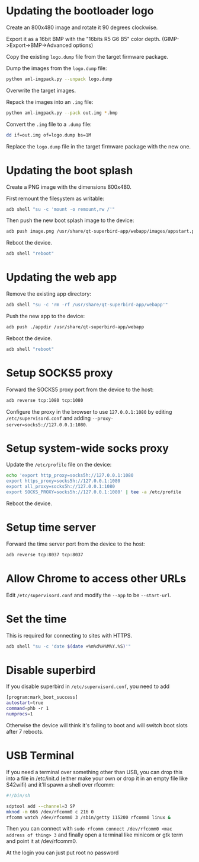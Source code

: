 # Updating the bootloader logo

Create an 800x480 image and rotate it 90 degrees clockwise.

Export it as a 16bit BMP with the "16bits R5 G6 B5" color depth. (GIMP->Export->BMP->Advanced options)

Copy the existing `logo.dump` file from the target firmware package.

Dump the images from the `logo.dump` file:

```sh
python aml-imgpack.py --unpack logo.dump
```

Overwrite the target images.

Repack the images into an `.img` file:

```sh
python aml-imgpack.py --pack out.img *.bmp
```

Convert the `.img` file to a `.dump` file:

```sh
dd if=out.img of=logo.dump bs=1M
```

Replace the `logo.dump` file in the target firmware package with the new one.

# Updating the boot splash

Create a PNG image with the dimensions 800x480.

First remount the filesystem as writable:

```sh
adb shell "su -c 'mount -o remount,rw /'"
```

Then push the new boot splash image to the device:

```sh
adb push image.png /usr/share/qt-superbird-app/webapp/images/appstart.png
```

Reboot the device.

```sh
adb shell "reboot"
```

# Updating the web app

Remove the existing app directory:

```sh
adb shell "su -c 'rm -rf /usr/share/qt-superbird-app/webapp'"
```

Push the new app to the device:

```sh
adb push ./appdir /usr/share/qt-superbird-app/webapp
```

Reboot the device.

```sh
adb shell "reboot"
```

# Setup SOCKS5 proxy

Forward the SOCKS5 proxy port from the device to the host:

```sh
adb reverse tcp:1080 tcp:1080
```

Configure the proxy in the browser to use `127.0.0.1:1080` by editing `/etc/supervisord.conf` and adding `--proxy-server=socks5://127.0.0.1:1080`.

# Setup system-wide socks proxy

Update the `/etc/profile` file on the device:
```sh
echo 'export http_proxy=socks5h://127.0.0.1:1080
export https_proxy=socks5h://127.0.0.1:1080
export all_proxy=socks5h://127.0.0.1:1080
export SOCKS_PROXY=socks5h://127.0.0.1:1080' | tee -a /etc/profile
```

Reboot the device.

# Setup time server

Forward the time server port from the device to the host:

```sh
adb reverse tcp:8037 tcp:8037
```

# Allow Chrome to access other URLs

Edit `/etc/supervisord.conf` and modify the `--app` to be `--start-url`.

# Set the time

This is required for connecting to sites with HTTPS.

```sh
adb shell "su -c 'date $(date +%m%d%H%M%Y.%S)'"
```


# Disable superbird

If you disable superbird in `/etc/supervisord.conf`, you need to add

```sh
[program:mark_boot_success]
autostart=true
command=phb -r 1
numprocs=1
```

Otherwise the device will think it's failing to boot and will switch boot slots after 7 reboots.

# USB Terminal

If you need a terminal over something other than USB, you can drop this into a file in /etc/init.d (either make your own or drop it in an empty file like S42wifi) and it'll spawn a shell over rfcomm:

```sh
#!/bin/sh

sdptool add --channel=3 SP
mknod -m 666 /dev/rfcomm0 c 216 0
rfcomm watch /dev/rfcomm0 3 /sbin/getty 115200 rfcomm0 linux &
```

Then you can connect with `sudo rfcomm connect /dev/rfcomm0 <mac address of thing> 3` and finally open a terminal like minicom or gtk term and point it at /dev/rfcomm0.

At the login you can just put root no password